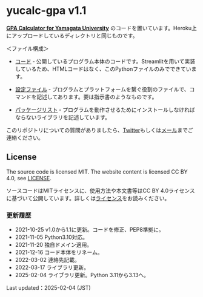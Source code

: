 # yucalc-gpa v1.1

[**GPA Calculator for Yamagata University**](https://calc.remh.dev/) のコードを置いています。Heroku上にアップロードしているディレクトリと同じものです。

＜ファイル構成＞

* [コード](GPACalculator.py) &dash; 公開しているプログラム本体のコードです。Streamlitを用いて実装しているため、HTMLコードはなく、このPythonファイルのみでできています。

* [設定ファイル](Procfile) &dash; プログラムとプラットフォームを繋ぐ役割のファイルで、コマンドを記述してあります。要は指示書のようなものです。

* [パッケージリスト](requirements.txt) &dash; プログラムを動作させるためにインストールしなければならないライブラリを記述しています。

このリポジトリについての質問がありましたら、[Twitter](https://www.twitter.com/4voltex/)もしくは[メール](<mailto:remh@ymail.ne.jp>)までご連絡ください。

## License

The source code is licensed MIT. The website content is licensed CC BY 4.0, see [LICENSE](LICENSE.txt).

ソースコードはMITライセンスに、使用方法や本文書等はCC BY 4.0ライセンスに基づいて公開しています。詳しくは[ライセンス](LICENSE.txt)をお読みください。

### 更新履歴

* 2021-10-25 v1.0から1.1に更新。コードを修正、PEP8準拠に。
* 2021-11-05 Python3.10対応。
* 2021-11-20 独自ドメイン適用。
* 2021-12-16 コード本体をリネーム。
* 2022-03-02 連絡先記載。
* 2022-03-17 ライブラリ更新。
* 2025-02-04 ライブラリ更新。Python 3.11から3.13へ。

Last updated：2025-02-04 (JST)

